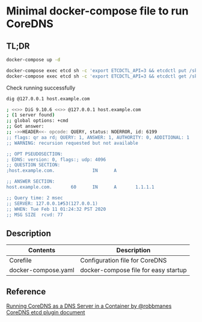 # Minimal docker-compose file to run CoreDNS

## TL;DR

```sh
docker-compose up -d

docker-compose exec etcd sh -c 'export ETCDCTL_API=3 && etcdctl put /skydns/com/example/host/ {\"host\":\"1.1.1.1\",\"ttl\":60}' 
docker-compose exec etcd sh -c 'export ETCDCTL_API=3 && etcdctl get /skydns/com/example/host/'
```

Check running successfully

```sh
dig @127.0.0.1 host.example.com

; <<>> DiG 9.10.6 <<>> @127.0.0.1 host.example.com
; (1 server found)
;; global options: +cmd
;; Got answer:
;; ->>HEADER<<- opcode: QUERY, status: NOERROR, id: 6199
;; flags: qr aa rd; QUERY: 1, ANSWER: 1, AUTHORITY: 0, ADDITIONAL: 1
;; WARNING: recursion requested but not available

;; OPT PSEUDOSECTION:
; EDNS: version: 0, flags:; udp: 4096
;; QUESTION SECTION:
;host.example.com.              IN      A

;; ANSWER SECTION:
host.example.com.       60      IN      A       1.1.1.1

;; Query time: 2 msec
;; SERVER: 127.0.0.1#53(127.0.0.1)
;; WHEN: Tue Feb 11 01:24:32 PST 2020
;; MSG SIZE  rcvd: 77
```

## Description

| Contents | Description |
|---|---|
| Corefile | Configuration file for CoreDNS |
| docker-compose.yaml | docker-compose file for easy startup |

## Reference

[Running CoreDNS as a DNS Server in a Container by @robbmanes](https://dev.to/robbmanes/running-coredns-as-a-dns-server-in-a-container-1d0?signin=true)
[CoreDNS etcd plugin document](https://github.com/coredns/coredns/tree/master/plugin/etcd)